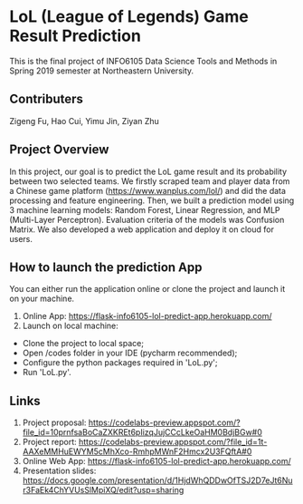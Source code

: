 # LoL (League of Legends) Game Result Prediction
This is the final project of INFO6105 Data Science Tools and Methods in Spring 2019 semester at Northeastern University.

## Contributers
Zigeng Fu, Hao Cui, Yimu Jin, Ziyan Zhu

## Project Overview
In this project, our goal is to predict the LoL game result and its probability between two selected teams. We firstly scraped team and player data from a Chinese game platform (https://www.wanplus.com/lol/)  and did the data processing and feature engineering. Then, we built a prediction model using 3 machine learning models: Random Forest, Linear Regression, and MLP (Multi-Layer Perceptron). Evaluation criteria of the models was Confusion Matrix. We also developed a web application and deploy it on cloud for users.

## How to launch the prediction App 
You can either run the application online or clone the project and launch it on your machine.
1. Online App: https://flask-info6105-lol-predict-app.herokuapp.com/
2. Launch on local machine:
- Clone the project to local space;
- Open /codes folder in your IDE (pycharm recommended);
- Configure the python packages required in 'LoL.py';
- Run 'LoL.py'.

## Links
1. Project proposal:
https://codelabs-preview.appspot.com/?file_id=10prnfsaBoCaZXKREt6pIizqJujCCcLkeOaHM0BdjBGw#0
2. Project report:
https://codelabs-preview.appspot.com/?file_id=1t-AAXeMMHuEWYM5cMhXco-RmhpMWnF2Hmcx2U3FQftA#0
3. Online Web App:
https://flask-info6105-lol-predict-app.herokuapp.com/
4. Presentation slides:
https://docs.google.com/presentation/d/1HjdWhQDDwOfTSJ2D7eJt6Nur3FaEk4ChYVUsSlMpiXQ/edit?usp=sharing

